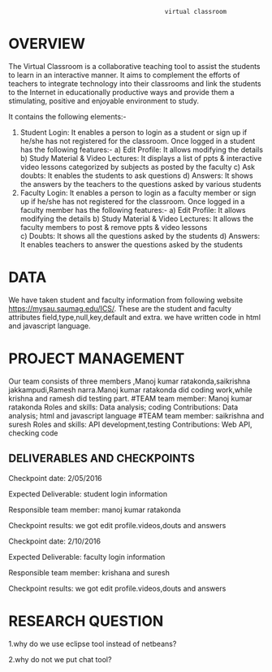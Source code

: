                                                virtual classroom
# OVERVIEW
The Virtual Classroom is a collaborative teaching tool to assist the students to learn in an interactive manner.  It aims to complement the efforts of teachers to integrate technology into their classrooms and link the students to the Internet in educationally productive ways and provide them a stimulating, positive and enjoyable environment to study.

It contains the following elements:-

1. Student Login:
	It enables a person to login as a student or sign up if he/she has not registered for the classroom.
	Once logged in a student has the following features:-
		a) Edit Profile:
			It allows modifying the details
		b) Study Material & Video Lectures:
			It displays a list of ppts & interactive video lessons categorized by subjects as posted by the faculty
		c) Ask doubts:
			It enables the students to ask questions
		d) Answers:
			It shows the answers by the teachers to the questions asked by various students
2. Faculty Login:
	It enables a person to login as a faculty member or sign up if he/she has not registered for the classroom.
Once logged in a faculty member has the following features:-
a) Edit Profile:
			It allows modifying the details
		b) Study Material & Video Lectures:
			It allows the faculty members to post & remove ppts & video lessons				
        c) Doubts:
			It shows all the questions asked by the students
		d) Answers:
			It enables teachers to answer the questions asked by the students

# DATA
We have taken student and faculty information from following website https://mysau.saumag.edu/ICS/.
These are the student and faculty attributes field,type,null,key,default and extra.
we have written code in html and javascript language.
# PROJECT MANAGEMENT
Our team consists of three members ,Manoj kumar ratakonda,saikrishna jakkampudi,Ramesh narra.Manoj kumar ratakonda did coding work,while krishna and ramesh did testing part.
#TEAM
team member: Manoj kumar ratakonda
Roles and skills:
Data analysis; coding
 Contributions:
 Data analysis; html and javascript language
#TEAM
team member: saikrishna and suresh
Roles and skills:
API development,testing
Contributions:
 Web API,   checking code
 
## DELIVERABLES AND CHECKPOINTS
 Checkpoint date: 2/05/2016
  
  Expected Deliverable:
  student login information
  
  Responsible team member:
  manoj kumar ratakonda 
  
  Checkpoint results:
  we got edit profile.videos,douts and answers
  
  Checkpoint date: 2/10/2016
  
  Expected Deliverable:
  faculty login information
  
  Responsible team member:
  krishana and suresh
  
  Checkpoint results:
  we got edit profile.videos,douts and answers

# RESEARCH QUESTION
1.why do we use eclipse tool instead of netbeans?

2.why do not we put chat tool?
